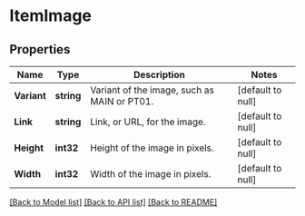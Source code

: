 # ItemImage

## Properties
Name | Type | Description | Notes
------------ | ------------- | ------------- | -------------
**Variant** | **string** | Variant of the image, such as MAIN or PT01. | [default to null]
**Link** | **string** | Link, or URL, for the image. | [default to null]
**Height** | **int32** | Height of the image in pixels. | [default to null]
**Width** | **int32** | Width of the image in pixels. | [default to null]

[[Back to Model list]](../README.md#documentation-for-models) [[Back to API list]](../README.md#documentation-for-api-endpoints) [[Back to README]](../README.md)

